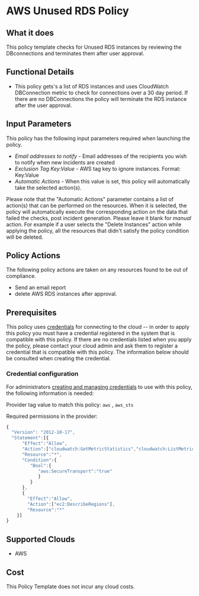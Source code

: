 # AWS Unused RDS Policy

## What it does

This policy template checks for Unused RDS instances by reviewing the DBconnections and terminates them after user approval.

## Functional Details

- This policy gets's a list of RDS instances and uses CloudWatch DBConnection metric to check for connections over a 30 day period.  If there are no DBConnections the policy will terminate the RDS instance after the user approval.

## Input Parameters

This policy has the following input parameters required when launching the policy.

- *Email addresses to notify* - Email addresses of the recipients you wish to notify when new incidents are created
- *Exclusion Tag Key:Value* - AWS tag key to ignore instances. Format: Key:Value
- *Automatic Actions* - When this value is set, this policy will automatically take the selected action(s).

Please note that the "Automatic Actions" parameter contains a list of action(s) that can be performed on the resources. When it is selected, the policy will automatically execute the corresponding action on the data that failed the checks, post incident generation. Please leave it blank for *manual* action.
For example if a user selects the "Delete Instances" action while applying the policy, all the resources that didn't satisfy the policy condition will be deleted.

## Policy Actions

The following policy actions are taken on any resources found to be out of compliance.

- Send an email report
- delete AWS RDS instances after approval.

## Prerequisites

This policy uses [credentials](https://docs.rightscale.com/policies/users/guides/credential_management.html) for connecting to the cloud -- in order to apply this policy you must have a credential registered in the system that is compatible with this policy. If there are no credentials listed when you apply the policy, please contact your cloud admin and ask them to register a credential that is compatible with this policy. The information below should be consulted when creating the credential.

### Credential configuration

For administrators [creating and managing credentials](https://docs.rightscale.com/policies/users/guides/credential_management.html) to use with this policy, the following information is needed:

Provider tag value to match this policy: `aws` , `aws_sts`

Required permissions in the provider:

```javascript
{
  "Version": "2012-10-17",
  "Statement":[{
      "Effect":"Allow",
      "Action":["cloudwatch:GetMetricStatistics","cloudwatch:ListMetrics"],
      "Resource":"*",
      "Condition":{
         "Bool":{
            "aws:SecureTransport":"true"
            }
         }
      },
      {
        "Effect":"Allow",
        "Action":["ec2:DescribeRegions"],
        "Resource":"*"
    }]
}
```

## Supported Clouds

- AWS

## Cost

This Policy Template does not incur any cloud costs.

